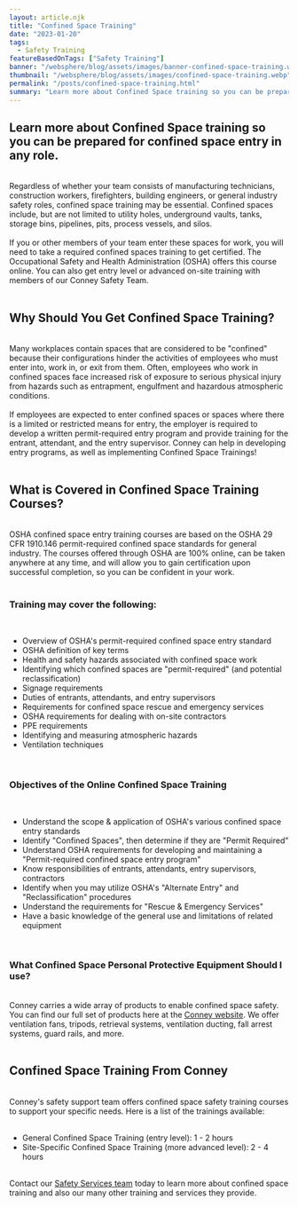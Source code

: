 ```yaml
---
layout: article.njk
title: "Confined Space Training"
date: "2023-01-20"
tags:
  - Safety Training
featureBasedOnTags: ["Safety Training"]
banner: "/websphere/blog/assets/images/banner-confined-space-training.webp"
thumbnail: "/websphere/blog/assets/images/confined-space-training.webp"
permalink: "/posts/confined-space-training.html"
summary: "Learn more about Confined Space training so you can be prepared for confined space entry in any role."
---
```


<h2 class="intro">Learn more about Confined Space training so you can be prepared for confined space entry in any role.</h2>
<br>
Regardless of whether your team consists of manufacturing technicians, construction workers, firefighters, building engineers, or general industry safety roles, confined space training may be essential. Confined spaces include, but are not limited to utility holes, underground vaults, tanks, storage bins, pipelines, pits, process vessels, and silos. 
<br><br>
If you or other members of your team enter these spaces for work, you will need to take a required confined spaces training to get certified. The Occupational Safety and Health Administration (OSHA) offers this course online. You can also get entry level or advanced on-site training with members of our Conney Safety Team.
<br><br>
<h2>Why Should You Get Confined Space Training?</h2>
<br>
Many workplaces contain spaces that are considered to be "confined" because their configurations hinder the activities of employees who must enter into, work in, or exit from them. Often, employees who work in confined spaces face increased risk of exposure to serious physical injury from hazards such as entrapment, engulfment and hazardous atmospheric conditions.
<br><br>
If employees are expected to enter confined spaces or spaces where there is a limited or restricted means for entry, the employer is required to develop a written permit-required entry program and provide training for the entrant, attendant, and the entry supervisor. Conney can help in developing entry programs, as well as implementing Confined Space Trainings!
<br><br>
<h2>What is Covered in Confined Space Training Courses?</h2>
<br>
OSHA confined space entry training courses are based on the OSHA 29 CFR 1910.146 permit-required confined space standards for general industry. The courses offered through OSHA are 100% online, can be taken anywhere at any time, and will allow you to gain certification upon successful completion, so you can be confident in your work.
<br><br>
<h3>Training may cover the following:</h3>
<br>
<ul>
    <li>Overview of OSHA's permit-required confined space entry standard</li>
    <li>OSHA definition of key terms</li>
    <li>Health and safety hazards associated with confined space work</li>
    <li>Identifying which confined spaces are "permit-required" (and potential reclassification)</li>
    <li>Signage requirements</li>
    <li>Duties of entrants, attendants, and entry supervisors</li>
    <li>Requirements for confined space rescue and emergency services</li>
    <li>OSHA requirements for dealing with on-site contractors</li>
    <li>PPE requirements</li>
    <li>Identifying and measuring atmospheric hazards</li>
    <li>Ventilation techniques</li>
</ul>
<br>
<h3>Objectives of the Online Confined Space Training</h3>
<br>
<ul>
    <li>Understand the scope & application of OSHA's various confined space entry standards</li>
    <li>Identify "Confined Spaces", then determine if they are "Permit Required"</li>
    <li>Understand OSHA requirements for developing and maintaining a "Permit-required confined space entry program"</li>
    <li>Know responsibilities of entrants, attendants, entry supervisors, contractors</li>
    <li>Identify when you may utilize OSHA's "Alternate Entry" and "Reclassification" procedures</li>
    <li>Understand the requirements for "Rescue & Emergency Services"</li>
    <li>Have a basic knowledge of the general use and limitations of related equipment</li>
</ul>
<br>
<h3>What Confined Space Personal Protective Equipment Should I use?</h3>
<br>
Conney carries a wide array of products to enable confined space safety. You can find our full set of products here at the <a href="https://www.conney.com/search/confined%20space?utm_medium=confined-space&utm_source=Blog&utm_campaign=Conney">Conney website</a>. We offer ventilation fans, tripods, retrieval systems, ventilation ducting, fall arrest systems, guard rails, and more.
<br><br>
<h2>Confined Space Training From Conney</h2>
<br>
Conney's safety support team offers confined space safety training courses to support your specific needs. Here is a list of the trainings available:
<br><br>
<ul>
    <li>General Confined Space Training (entry level): 1 - 2 hours</li>
    <li>Site-Specific Confined Space Training (more advanced level): 2 - 4 hours</li>
</ul>
<br>
Contact our <a href="https://www.conney.com/pages/training?utm_medium=confined-space&utm_source=Blog&utm_campaign=Conney">Safety Services team</a> today to learn more about confined space training and also our many other training and services they provide.